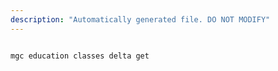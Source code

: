 ```yaml
---
description: "Automatically generated file. DO NOT MODIFY"
---
```


```cli

mgc education classes delta get

```